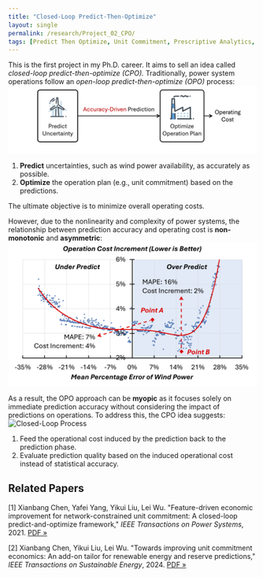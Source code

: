 ```yaml
---
title: "Closed-Loop Predict-Then-Optimize"
layout: single
permalink: /research/Project_02_CPO/
tags: [Predict Then Optimize, Unit Commitment, Prescriptive Analytics, Value-Oriented Prediction, Bi-Level Mixed-Integer Programming]
---
```


This is the first project in my Ph.D. career. It aims to sell an idea called *closed-loop predict-then-optimize (CPO).* Traditionally, power system operations follow an *open-loop predict-then-optimize (OPO)* process:
![Open-Loop Process](/assets/images/Project_02_Fig02_OPO.gif)

1. **Predict** uncertainties, such as wind power availability, as accurately as possible.
2. **Optimize** the operation plan (e.g., unit commitment) based on the predictions.

The ultimate objective is to minimize overall operating costs.

However, due to the nonlinearity and complexity of power systems, the relationship between prediction accuracy and operating cost is **non-monotonic** and **asymmetric**:
![Accuracy–Cost Relationship](/assets/images/Project_02_Fig03_Trend.jpeg)

As a result, the OPO approach can be **myopic** as it focuses solely on immediate prediction accuracy without considering the impact of predictions on operations. To address this, the CPO idea suggests:
![Closed-Loop Process](/assets/images/Project_02_Fig04_Title.gif)

1. Feed the operational cost induced by the prediction back to the prediction phase.
2. Evaluate prediction quality based on the induced operational cost instead of statistical accuracy.



## Related Papers

[1] Xianbang Chen, Yafei Yang, Yikui Liu, Lei Wu. "Feature-driven economic improvement for network-constrained unit commitment: A closed-loop predict-and-optimize framework," *IEEE Transactions on Power Systems*, 2021. [PDF »](/assets/papers/Project_02_Paper_01.pdf)

[2] Xianbang Chen, Yikui Liu, Lei Wu. "Towards improving unit commitment economics: An add-on tailor for renewable energy and reserve predictions," *IEEE Transactions on Sustainable Energy*, 2024. [PDF »](/assets/papers/Project_02_Paper_02.pdf)
